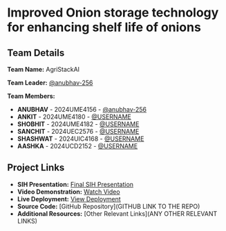 # Improved Onion storage technology for enhancing shelf life of onions


## Team Details

**Team Name:** AgriStackAI

**Team Leader:** [@anubhav-256](https://github.com/anubhav-256)

**Team Members:**

- **ANUBHAV** - 2024UME4156 - [@anubhav-256](https://github.com/anubhav-256)
- **ANKIT** - 2024UME4180 - [@USERNAME](https://github.com/USERNAME)
- **SHOBHIT** - 2024UME4182 - [@USERNAME](https://github.com/USERNAME)
- **SANCHIT** - 2024UEC2576 - [@USERNAME](https://github.com/USERNAME)
- **SHASHWAT** - 2024UIC4168 - [@USERNAME](https://github.com/USERNAME)
- **AASHKA** - 2024UCD2152 - [@USERNAME](https://github.com/USERNAME)

## Project Links

- **SIH Presentation:** [Final SIH Presentation](https://drive.google.com/file/d/1QnZorIE6xt5bJtj-6TixkTpvxAfqkAp5/view?usp=sharing)
- **Video Demonstration:** [Watch Video](https://www.youtube.com/watch?v=f6UYU3nWYlU)
- **Live Deployment:** [View Deployment](https://wokwi.com/projects/442692665028747265)
- **Source Code:** [GitHub Repository](GITHUB LINK TO THE REPO)
- **Additional Resources:** [Other Relevant Links](ANY OTHER RELEVANT LINKS)
